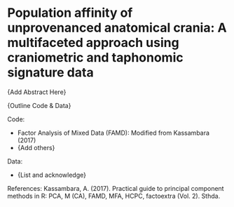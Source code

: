 # Population affinity of unprovenanced anatomical crania: A multifaceted approach using craniometric and taphonomic signature data

{Add Abstract Here}

{Outline Code & Data}

Code:
- Factor Analysis of Mixed Data (FAMD): Modified from Kassambara (2017)
- {Add others}

Data:
- {List and acknowledge}



References:
Kassambara, A. (2017). Practical guide to principal component methods in R: PCA, M (CA), FAMD, MFA, HCPC, factoextra (Vol. 2). Sthda.
